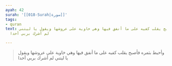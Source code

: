 ```yaml
---
ayah: 42
surah: '[[018-Surah|سورة]]'
tags:
- quran
text: وأحيط بثمره فأصبح يقلب كفيه على ما أنفق فيها وهي خاوية على عروشها ويقول يا ليتني
  لم أشرك بربي أحدا

---
```

> وأحيط بثمره فأصبح يقلب كفيه على ما أنفق فيها وهي خاوية على عروشها ويقول يا ليتني لم أشرك بربي أحدا
